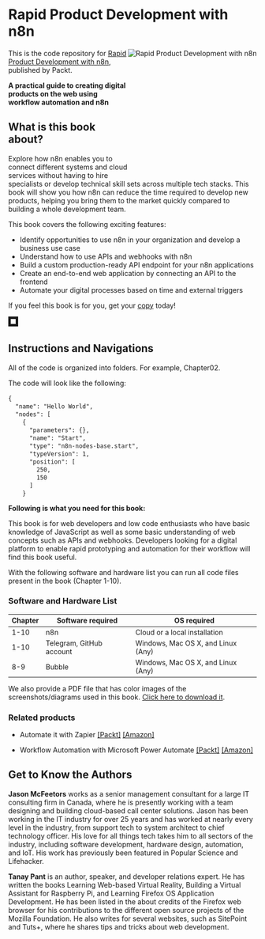 # Rapid Product Development with n8n

<a href="https://www.packtpub.com/product/rapid-product-development-with-n8n/9781801817363?utm_source=github&utm_medium=repository&utm_campaign=9781801817363"><img src="https://static.packt-cdn.com/products/9781801817363/cover/smaller" alt="Rapid Product Development with n8n" height="256px" align="right"></a>

This is the code repository for [Rapid Product Development with n8n](https://www.packtpub.com/product/rapid-product-development-with-n8n/9781801817363?utm_source=github&utm_medium=repository&utm_campaign=9781801817363), published by Packt.

**A practical guide to creating digital products on the web using workflow automation and n8n**

## What is this book about?
Explore how n8n enables you to connect different systems and cloud services without having to hire specialists or develop technical skill sets across multiple tech stacks. This book will show you how n8n can reduce the time required to develop new products, helping you bring them to the market quickly compared to building a whole development team.

This book covers the following exciting features:
* Identify opportunities to use n8n in your organization and develop a business use case
* Understand how to use APIs and webhooks with n8n
* Build a custom production-ready API endpoint for your n8n applications
* Create an end-to-end web application by connecting an API to the frontend
* Automate your digital processes based on time and external triggers

If you feel this book is for you, get your [copy](https://www.amazon.com/dp/1801817367) today!

<a href="https://www.packtpub.com/?utm_source=github&utm_medium=banner&utm_campaign=GitHubBanner"><img src="https://raw.githubusercontent.com/PacktPublishing/GitHub/master/GitHub.png" 
alt="https://www.packtpub.com/" border="5" /></a>


## Instructions and Navigations
All of the code is organized into folders. For example, Chapter02.

The code will look like the following:
```
{
  "name": "Hello World",
  "nodes": [
    {
      "parameters": {},
      "name": "Start",
      "type": "n8n-nodes-base.start",
      "typeVersion": 1,
      "position": [
        250,
        150
      ]
    }
```

**Following is what you need for this book:**

This book is for web developers and low code enthusiasts who have basic knowledge of JavaScript as well as some basic understanding of web concepts such as APIs and webhooks. Developers looking for a digital platform to enable rapid prototyping and automation for their workflow will find this book useful.

With the following software and hardware list you can run all code files present in the book (Chapter 1-10).

### Software and Hardware List

| Chapter  | Software required                   | OS required                        |
| -------- | ------------------------------------| -----------------------------------|
| 1-10     | n8n                                 | Cloud or a local installation      |
| 1-10     | Telegram, GitHub account            | Windows, Mac OS X, and Linux (Any) |
| 8-9      | Bubble                              | Windows, Mac OS X, and Linux (Any) |



We also provide a PDF file that has color images of the screenshots/diagrams used in this book. [Click here to download it](https://static.packt-cdn.com/downloads/9781801817363_ColorImages.pdf).


### Related products <Other books you may enjoy>
* Automate it with Zapier [[Packt]](https://www.packtpub.com/product/automate-it-with-zapier/9781800208971?utm_source=github&utm_medium=repository&utm_campaign=9781800208971) [[Amazon]](https://www.amazon.com/dp/1800208979)

* Workflow Automation with Microsoft Power Automate [[Packt]](https://www.packtpub.com/product/workflow-automation-with-microsoft-power-automate/9781839213793?utm_source=github&utm_medium=repository&utm_campaign=9781839213793) [[Amazon]](https://www.amazon.com/dp/1839213795)

## Get to Know the Authors
**Jason McFeetors**
works as a senior management consultant for a large IT consulting firm in Canada, where he is presently working with a team designing and building cloud-based call center solutions. Jason has been working in the IT industry for over 25 years and has worked at nearly every level in the industry, from support tech to system architect to
chief technology officer. His love for all things tech takes him to all sectors of the industry, including software development, hardware design, automation, and IoT. His work has previously been featured in Popular Science and Lifehacker.

**Tanay Pant**
is an author, speaker, and developer relations expert. He has written the books Learning Web-based Virtual Reality, Building a Virtual Assistant for Raspberry Pi, and Learning Firefox OS Application Development. He has been listed in the about credits of the Firefox web browser for his contributions to the different open source projects of the Mozilla Foundation. He also writes for several websites, such as SitePoint and Tuts+, where he shares tips and tricks about web development.

 

